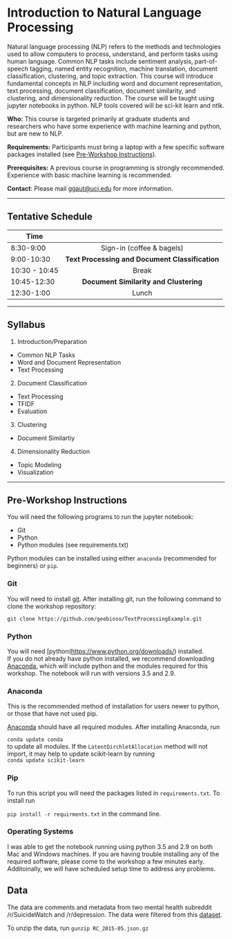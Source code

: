 # Introduction to Natural Language Processing  

Natural language processing (NLP) refers to the methods and technologies used to allow computers to process, understand, and perform tasks using human language. 
Common NLP tasks include sentiment analysis, part-of-speech tagging, named entity recognition, machine translation, document classification, clustering, and topic extraction.
This course will introduce fundamental concepts in NLP including word and document representation, text processing, document classification, document similarity, and clustering, and dimensionality reduction. 
The course will be taught using jupyter notebooks in python. NLP tools covered will be sci-kit learn and ntlk. 

**Who:** This course is targeted primarily at graduate students and researchers who have some experience with machine learning and python, but are new to NLP.  

**Requirements:** Participants must bring a laptop with a few specific software packages installed (see [Pre-Workshop Instructions](#Instructions)). 

**Prerequisites:** A previous course in programming is strongly recommended. Experience with basic machine learning is recommended. 

**Contact**: Please mail [ggaut@uci.edu](mailto:ggaut@.edu) for more information.

* * *


## <a name="Schedule"></a>Tentative Schedule

| Time               |               |
| ------------- |:-------------:|
| 8:30-9:00   | Sign-in (coffee & bagels)     |
| 9:00-10:30   | **Text Processing and Document Classification**          |
| 10:30 - 10:45 | Break         |
| 10:45-12:30   | **Document Similarity and Clustering**          |
| 12:30-1:00    | Lunch            |

* * *

## <a name="Syllabus"></a>Syllabus

1. Introduction/Preparation
  * Common NLP Tasks 
  * Word and Document Representation
  * Text Processing 
2. Document Classification
  * Text Processing 
  * TFIDF
  * Evaluation 
3. Clustering 
  * Document Similartiy  
4. Dimensionality Reduction  
  * Topic Modeling 
  * Visualization 
 
* * *

## <a name="Instructions"></a>Pre-Workshop Instructions

You will need the following programs to run the jupyter notebook: 
* Git
* Python
* Python modules (see requirements.txt)

Python modules can be installed using either `anaconda` (recommended for beginners) or `pip`. 

### Git 

You will need to install [git](https://git-scm.com/book/en/v2/Getting-Started-Installing-Git).  After installing git, run the following command to clone the workshop repository: 

```git clone https://github.com/geebioso/TextProcessingExample.git```

### Python 

You will need [python(https://www.python.org/downloads/) installed.  
If you do not already have python installed, we recommend downloading [Anaconda](#Anaconda), which will include python and the modules required for this workshop. 
The notebook will run with versions 3.5 and 2.9.

### Anaconda 

This is the recommended method of installation for users newer to python, or those that have not used pip.    

[Anaconda](https://www.continuum.io/downloads) should have all required modules. After installing Anaconda, run 

```conda update conda```    
to update all modules. If the `LatentDirchletAllocation` method will not import, it may help to update scikit-learn by running    
```conda update scikit-learn```
 
### Pip 

To run this script you will need the packages listed in `requirements.txt`. To install run 

```pip install -r requirments.txt``` 
in the command line. 


### Operating Systems

I was able to get the notebook running using python 3.5 and 2.9 on both Mac and Windows machines. If you are having trouble installing any of the required software, please come to the workshop a few minutes early. Additoinally, we will have scheduled setup time to address any problems.  

## Data
The data are comments and metadata from two mental health subreddit /r/SuicideWatch and /r/depression. 
The data were filtered from this [dataset](https://www.reddit.com/r/datasets/comments/3bxlg7/i_have_every_publicly_available_reddit_comment/). 

To unzip the data, run ```gunzip RC_2015-05.json.gz```

